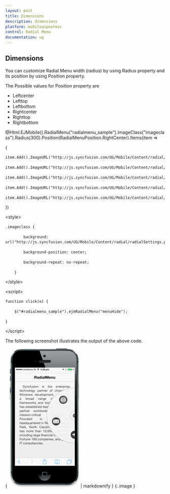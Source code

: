 ```yaml
---
layout: post
title: Dimensions
description: dimensions
platform: mobileaspnetmvc
control: Radial Menu
documentation: ug
---
```


## Dimensions

You can customize Radial Menu width (radius) by using Radius property and its position by using Position property.

The Possible values for Position property are

* Leftcenter
* Lefttop
* Leftbottom
* Rightcenter   
* Righttop
* Rightbottom





@Html.EJMobile().RadialMenu("radialmenu_sample").ImageClass("imageclass").Radius(300).Position(RadialMenuPosition.RightCenter).Items(item =>

{

    item.Add().ImageURL("http://js.syncfusion.com/UG/Mobile/Content/radial/ios7/light/social.png");

    item.Add().ImageURL("http://js.syncfusion.com/UG/Mobile/Content/radial/ios7/light/music.png");

    item.Add().ImageURL("http://js.syncfusion.com/UG/Mobile/Content/radial/ios7/light/direction.png");

    item.Add().ImageURL("http://js.syncfusion.com/UG/Mobile/Content/radial/ios7/light/message.png");

    item.Add().ImageURL("http://js.syncfusion.com/UG/Mobile/Content/radial/ios7/light/browser.png");

})

&lt;style&gt;

    .imageclass {

            background: url("http://js.syncfusion.com/UG/Mobile/Content/radial/radialSettings.png");

            background-position: center;

            background-repeat: no-repeat;

        }

&lt;/style&gt;

&lt;script&gt;

    function click(e) {

        $("#radialmenu_sample").ejmRadialMenu("menuHide");

    }

&lt;/script&gt;



The following screenshot illustrates the output of the above code.

{ ![](Dimensions_images/Dimensions_img1.png) | markdownify }
{:.image }


